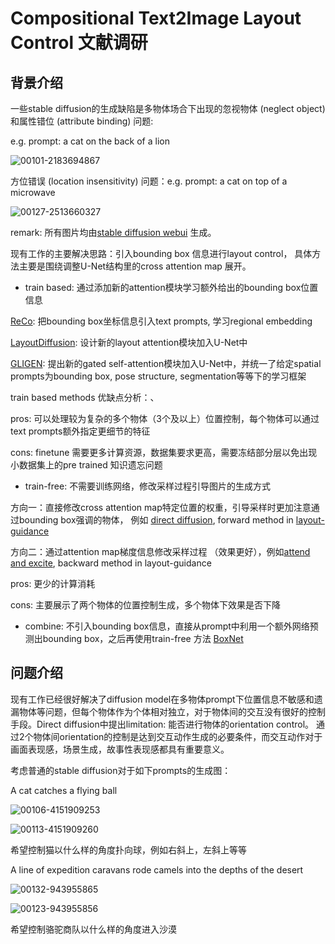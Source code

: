 # Compositional Text2Image Layout Control 文献调研

## 背景介绍

一些stable diffusion的生成缺陷是多物体场合下出现的忽视物体 (neglect object) 和属性错位 (attribute binding) 问题:

e.g. prompt:  a cat on the back of a lion

![00101-2183694867](D:\Documents\Project\stable-diffusion-webui\outputs\txt2img-images\2023-06-28\00101-2183694867.png)

方位错误 (location insensitivity) 问题：e.g. prompt: a cat on top of a microwave

![00127-2513660327](D:\Documents\Project\stable-diffusion-webui\outputs\txt2img-images\2023-06-28\00127-2513660327.png)

remark: 所有图片均由[stable diffusion webui](https://github.com/AUTOMATIC1111/stable-diffusion-webui) 生成。

现有工作的主要解决思路：引入bounding box 信息进行layout control， 具体方法主要是围绕调整U-Net结构里的cross attention map 展开。

* train based: 通过添加新的attention模块学习额外给出的bounding box位置信息

[ReCo](https://arxiv.org/abs/2211.15518): 把bounding box坐标信息引入text prompts, 学习regional embedding

[LayoutDiffusion](https://arxiv.org/abs/2303.17189): 设计新的layout attention模块加入U-Net中

[GLIGEN](https://arxiv.org/abs/2301.07093): 提出新的gated self-attention模块加入U-Net中，并统一了给定spatial prompts为bounding box, pose structure, segmentation等等下的学习框架

train based methods 优缺点分析：、

pros: 可以处理较为复杂的多个物体（3个及以上）位置控制，每个物体可以通过text prompts额外指定更细节的特征

cons: finetune 需要更多计算资源，数据集要求更高，需要冻结部分层以免出现小数据集上的pre trained 知识遗忘问题

* train-free: 不需要训练网络，修改采样过程引导图片的生成方式

方向一：直接修改cross attention map特定位置的权重，引导采样时更加注意通过bounding box强调的物体， 例如 [direct diffusion](https://arxiv.org/abs/2302.13153), forward method in [layout-guidance](https://github.com/silent-chen/layout-guidance)

方向二：通过attention map梯度信息修改采样过程 （效果更好），例如[attend and excite](https://arxiv.org/abs/2301.13826), backward method in layout-guidance

pros: 更少的计算消耗

cons: 主要展示了两个物体的位置控制生成，多个物体下效果是否下降

* combine: 不引入bounding box信息，直接从prompt中利用一个额外网络预测出bounding box，之后再使用train-free 方法 [BoxNet](https://arxiv.org/abs/2305.13921)

## 问题介绍

现有工作已经很好解决了diffusion model在多物体prompt下位置信息不敏感和遗漏物体等问题，但每个物体作为个体相对独立，对于物体间的交互没有很好的控制手段。Direct diffusion中提出limitation: 能否进行物体的orientation control。 通过2个物体间orientation的控制是达到交互动作生成的必要条件，而交互动作对于画面表现感，场景生成，故事性表现感都具有重要意义。

考虑普通的stable diffusion对于如下prompts的生成图：

A cat catches a flying ball

![00106-4151909253](D:\Documents\Project\stable-diffusion-webui\outputs\txt2img-images\2023-07-01\00106-4151909253.png)



![00113-4151909260](D:\Documents\Project\stable-diffusion-webui\outputs\txt2img-images\2023-07-01\00113-4151909260.png)

希望控制猫以什么样的角度扑向球，例如右斜上，左斜上等等

A line of expedition caravans rode camels into the depths of the desert

![00132-943955865](D:\Documents\Project\stable-diffusion-webui\outputs\txt2img-images\2023-07-01\00132-943955865.png)

![00123-943955856](D:\Documents\Project\stable-diffusion-webui\outputs\txt2img-images\2023-07-01\00123-943955856.png)

希望控制骆驼商队以什么样的角度进入沙漠